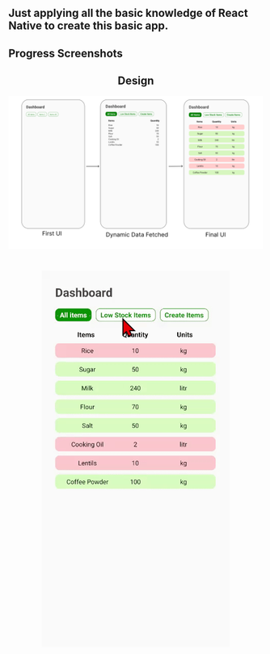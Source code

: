 ## Just applying all the basic knowledge of React Native to create this basic app.

## Progress Screenshots

<div style="margin-bottom: 40px;">
  <div align="center">
    <div>
      <h2>Design</h2>
      <img src="./Progress-images/Frame 2.svg" alt="First UI Screenshot"/>
    </div>
  </div>
</div>

<div style="margin-top: 40px;">
  <div align="center">
    <img 
      src="./Progress-images/demo.gif" 
      alt="React Native App Demo"
      style="max-width: 100%; height: auto;"
    />
  </div>
</div>